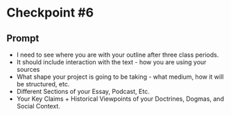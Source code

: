 # Checkpoint #6

## Prompt

- I need to see where you are with your outline after three class periods.
- It should include interaction with the text - how you are using your sources
- What shape your project is going to be taking - what medium, how it will be structured, etc.
- Different Sections of your Essay, Podcast, Etc.
- Your Key Claims + Historical Viewpoints of your Doctrines, Dogmas, and Social Context.